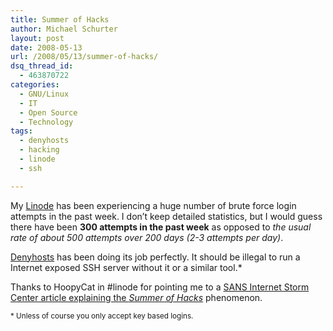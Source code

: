 ```yaml
---
title: Summer of Hacks
author: Michael Schurter
layout: post
date: 2008-05-13
url: /2008/05/13/summer-of-hacks/
dsq_thread_id:
  - 463870722
categories:
  - GNU/Linux
  - IT
  - Open Source
  - Technology
tags:
  - denyhosts
  - hacking
  - linode
  - ssh

---
```

My [Linode][1] has been experiencing a huge number of brute force login attempts in the past week. I don&#8217;t keep detailed statistics, but I would guess there have been **300 attempts in the past week** as opposed to _the usual rate of about 500 attempts over 200 days (2-3 attempts per day)_.

[Denyhosts][2] has been doing its job perfectly. It should be illegal to run a Internet exposed SSH server without it or a similar tool.*

Thanks to HoopyCat in #linode for pointing me to a [SANS Internet Storm Center article explaining the _Summer of Hacks_][3] phenomenon. 

<small>* Unless of course you only accept key based logins.</small>

 [1]: http://www.linode.com/
 [2]: http://denyhosts.sourceforge.net/
 [3]: http://isc.sans.org/diary.html?storyid=4408